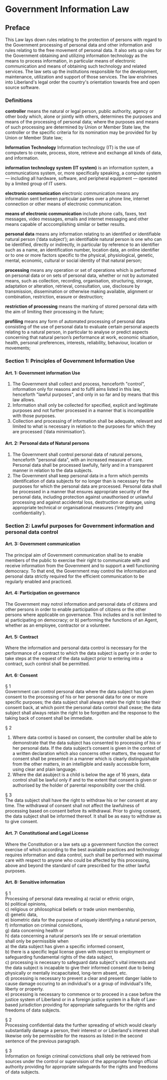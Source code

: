 # Government Information Law

## Preface
This Law lays down rules relating to the protection of persons with regard to the Government processing of personal data and other information and rules relating to the free movement of personal data. It also sets up rules for the Government obtaining and utilizing information technology as the means to process information, in particular means of electronic communication and means of obtaining such technology and related services. The law sets up the institutions responsible for the development, maintenance, utilization and support of those services. The law enshrines into Liberland's legal order the country's orientation towards free and open source software.

### Definitions
**controller** means the natural or legal person, public authority, agency or other body which, alone or jointly with others, determines the purposes and means of the processing of personal data; where the purposes and means of such processing are determined by Union or Member State law, the controller or the specific criteria for its nomination may be provided for by Union or Member State law;

**Information Technology** Information technology (IT) is the use of computers to create, process, store, retrieve and exchange all kinds of data, and information.

**information technology system (IT system)** is  an information system, a communications system, or, more specifically speaking, a computer system — including all hardware, software, and peripheral equipment — operated by a limited group of IT users.

**electronic communication** electronic communication means any information sent between particular parties over a phone line, internet connection or other means of electronic communication.

**means of electronic communication** include phone calls, faxes, text messages, video messages, emails and internet messaging and other means capable of acccomplishing similar or better results.

**personal data** means any information relating to an identified or identifiable natural person (‘data subject’); an identifiable natural person is one who can be identified, directly or indirectly, in particular by reference to an identifier such as a name, an identification number, location data, an online identifier or to one or more factors specific to the physical, physiological, genetic, mental, economic, cultural or social identity of that natural person;

**processing** means any operation or set of operations which is performed on personal data or on sets of personal data, whether or not by automated means, such as collection, recording, organisation, structuring, storage, adaptation or alteration, retrieval, consultation, use, disclosure by transmission, dissemination or otherwise making available, alignment or combination, restriction, erasure or destruction;

**restriction of processing** means the marking of stored personal data with the aim of limiting their processing in the future;

**profiling** means any form of automated processing of personal data consisting of the use of personal data to evaluate certain personal aspects relating to a natural person, in particular to analyse or predict aspects concerning that natural person’s performance at work, economic situation, health, personal preferences, interests, reliability, behaviour, location or movements;

### Section 1: Principles of Government Information Use

#### Art. 1: Government information Use
1) The Government shall collect and process, henceforth "control", information only for reasons and to fulfil aims listed in this law, henceforth "lawful purposes", and only in so far and by means that this law allows. 
2) Information shall only be collected for specified, explicit and legitimate purposes and not further processed in a manner that is incompatible with those purposes. 
3) Collection and processing of information shall be adequate, relevant and limited to what is necessary in relation to the purposes for which they are processed (‘data minimisation’).

#### Art. 2: Personal data of Natural persons
1) The Government shall control personal data of natural persons, henceforth "personal data", with an increased measure of care. Personal data shall be processed lawfully, fairly and in a transparent manner in relation to the data subjects.
2) The Government shall keep personal data in a form which permits identification of data subjects for no longer than is necessary for the purposes for which the personal data are processed. Personal data shall be processed in a manner that ensures appropriate security of the personal data, including protection against unauthorised or unlawful processing and against accidental loss, destruction or damage, using appropriate technical or organisational measures (‘integrity and confidentiality’).

### Section 2: Lawful purposes for Government information and personal data control

#### Art. 3: Government communication
The principal aim of Government communication shall be to enable members of the public to exercise their right to communicate with and receive information from the  Government and to support a well functioning democracy. To that end, the Government may control the information and personal data strictly required for the efficient communication to be regularly enabled and practiced.

#### Art. 4: Participation on governance
The Government may notrol information and personal data of citizens and other persons in order to enable participation of citizens or the other persons where applicable on governance. This includes and is not limited to 
a) participating on democracy; or
b) performing the functions of an Agent, whether as an employee, contractor or a volunteer.

#### Art. 5: Contract
Where the information and personal data control is necessary for the performance of a contract to which the data subject is party or in order to take steps at the request of the data subject prior to entering into a contract, such control shall be permitted.

#### Art. 6: Consent

§ 1  
Government can control personal data where the data subject has given consent to the processing of his or her personal data for one or more specific purposes; the data subject shall always retain the right to take their consent back, at which point the personal data control shall cease; the data subject shall always retain the right to be forgotten and the response to the taking back of consent shall be immediate.

§ 2  
1) Where data control is based on consent, the controller shall be able to demonstrate that the data subject has consented to processing of his or her personal data. If the data subject’s consent is given in the context of a written declaration which also concerns other matters, the request for consent shall be presented in a manner which is clearly distinguishable from the other matters, in an intelligible and easily accessible form, using clear and plain language.
2) Where the dat asubject is a child is below the age of 16 years, data control shall be lawful only if and to the extent that consent is given or authorised by the holder of parental responsibility over the child.

§ 3  
The data subject shall have the right to withdraw his or her consent at any time. The withdrawal of consent shall not affect the lawfulness of processing based on consent before its withdrawal. Prior to giving consent, the data subject shall be informed thereof. It shall be as easy to withdraw as to give consent.

#### Art. 7: Constitutional and Legal License
Where the Constitution or a law sets up a government function the correct exercise of which according to the best available practices and technology requires information and data control, such shall be performed with maximal care with respect to anyone who could be affected by this processing, above and beyond the standard of care prescribed for the other lawful purposes. 

#### Art. 8: Sensitive information

§ 1   
Processing of personal data revealing 
a) racial or ethnic origin,   
b) political opinions,   
c) religious or philosophical beliefs or trade union membership,   
d) genetic data,   
e) biometric data for the purpose of uniquely identifying a natural person,   
f) information on criminal convictions,  
g) data concerning health or   
h) data concerning a natural person’s sex life or sexual orientation  
shall only be permissible when  
a) the data subject has given a specific informed consent,  
b) there is a specific legal license given with respect to employment or safeguarding fundamental rights of the data subject,  
c) processing is necessary to safeguard data subject's vital interests and the data subject is incapable to give their informed consent due to being physically or mentally incapacitated, long-term absent, etc.  
d) processing is necessary to prevent a clear and present danger liable to cause damage occuring to an individual's or a group of individual's life, liberty or property.  
e) processing is necessary to commence or to proceed in a case before the justice system of Liberland or in a foreign justice system in a Rule of Law-based jurisdiction providing for appropriate safeguards for the rights and freedoms of data subjects.  

§ 2   
Processing confidential data the further spreading of which would clearly substantially damage a person, their interest or or Liberland's interest shall likewise only be permissible for the reasons as listed in the second sentence of the previous paragraph.  

§ 3  
Information on foreign criminal convictions shall only be retrieved from sources under the control or supervision of the appropriate foreign official authority providing for appropriate safeguards for the rights and freedoms of data subjects.
